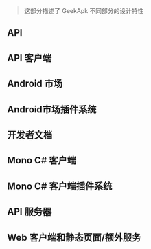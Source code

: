 > 这部分描述了 GeekApk 不同部分的设计特性

## API

## API 客户端

## Android 市场

## Android市场插件系统

## 开发者文档

## Mono C# 客户端

## Mono C# 客户端插件系统

## API 服务器

## Web 客户端和静态页面/额外服务
